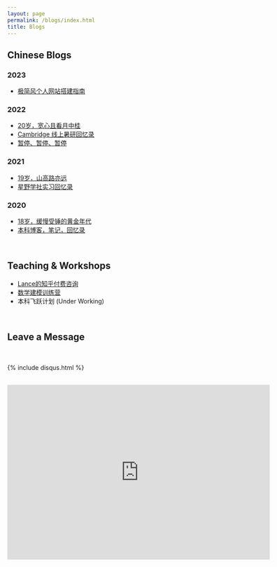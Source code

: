 ```yaml
---
layout: page
permalink: /blogs/index.html
title: Blogs
---
```


## Chinese Blogs

### 2023

- [极简风个人网站搭建指南](https://caihanlin.com/blogs/web)

### 2022

- [20岁，宽心且看月中桂](https://caihanlin.com/blogs/20yrs)<br>
- [Cambridge 线上暑研回忆录](https://caihanlin.com/blogs/cambridge/)<br>
- [暂停、暂停、暂停](https://caihanlin.com/blogs/stop/)

### 2021

- [19岁，山高路亦远](https://caihanlin.com/blogs/19yrs)<br>
- [星野学社实习回忆录](https://caihanlin.com/blogs/star)

### 2020

- [18岁，缓慢受锤的黄金年代](https://caihanlin.com/blogs/18yrs)<br>
- [本科博客，笔记，回忆录](https://mieclance.club/)

<br>

## Teaching & Workshops

- [Lance的知乎付费咨询](https://www.zhihu.com/consult/people/1135256969806925824)<br>
- [数学建模训练营](https://caihanlin.com/blogs/modeling)<br>
- 本科飞跃计划 (Under Working)

<br>

## Leave a Message

<br>

{% include disqus.html %} 

<br>

<iframe style="width:100%;height:auto;min-width:600px;min-height:400px;" src="https://star-history.com/embed?secret=bGFuY2VjYWkyMDAy#GuangLun2000/GuangLun2000.github.io&Date" frameBorder="0"></iframe>
